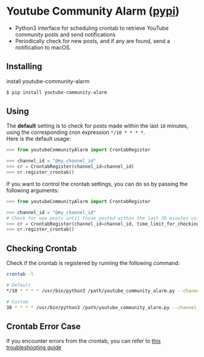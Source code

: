 # Youtube Community Alarm ([pypi](https://pypi.org/project/youtube-community-alarm/))

- Python3 interface for scheduling crontab to retrieve YouTube community posts and send notifications
- Periodically check for new posts, and if any are found, send a notification to macOS.


## Installing
install youtube-community-alarm
```bash
$ pip install youtube-community-alarm
```


## Using
The **default** setting is to check for posts made within the last `10` minutes, using the corresponding cron expression `*/10 * * * *`.
<br> Here is the default usage:
```python
>>> from youtubeCommunityAlarm import CrontabRegister

>>> channel_id = "@my_channel_id"
>>> cr = CrontabRegister(channel_id=channel_id)
>>> cr.register_crontab()
```

If you want to control the crontab settings, you can do so by passing the following arguments:
```python
>>> from youtubeCommunityAlarm import CrontabRegister

>>> channel_id = "@my_channel_id"
# Check for new posts until those posted within the last 30 minutes using a cron expression "30 * * * *"
>>> cr = CrontabRegister(channel_id=channel_id, time_limit_for_checking_in_minutes=30, cron_expression="30 * * * *")
>>> cr.register_crontab()
```


## Checking Crontab
Check if the crontab is registered by running the following command:
```bash
crontab -l

# Default
*/10 * * * * /usr/bin/python3 /path/youtube_community_alarm.py --channel_id @my_channel_id >> /path/log.log 2>&1

# Custom
30 * * * * /usr/bin/python3 /path/youtube_community_alarm.py --channel_id @my_channel_id --time_limit_for_checking_in_minutes 30 >> /path/log.log 2>&1
```

## Crontab Error Case

If you encounter errors from the crontab, you can refer to [this troubleshooting guide](https://23log.tistory.com/171)









